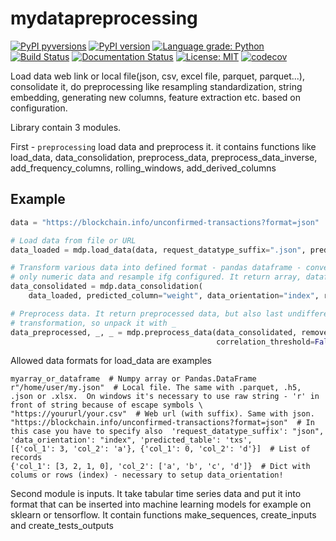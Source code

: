 # mydatapreprocessing

[![PyPI pyversions](https://img.shields.io/pypi/pyversions/mydatapreprocessing.svg)](https://pypi.python.org/pypi/mydatapreprocessing/) [![PyPI version](https://badge.fury.io/py/mydatapreprocessing.svg)](https://badge.fury.io/py/mydatapreprocessing) [![Language grade: Python](https://img.shields.io/lgtm/grade/python/g/Malachov/mydatapreprocessing.svg?logo=lgtm&logoWidth=18)](https://lgtm.com/projects/g/Malachov/mydatapreprocessing/context:python) [![Build Status](https://travis-ci.com/Malachov/mydatapreprocessing.svg?branch=master)](https://travis-ci.com/Malachov/mydatapreprocessing) [![Documentation Status](https://readthedocs.org/projects/mydatapreprocessing/badge/?version=master)](https://mydatapreprocessing.readthedocs.io/en/master/?badge=master) [![License: MIT](https://img.shields.io/badge/License-MIT-yellow.svg)](https://opensource.org/licenses/MIT) [![codecov](https://codecov.io/gh/Malachov/mydatapreprocessing/branch/master/graph/badge.svg)](https://codecov.io/gh/Malachov/mydatapreprocessing)

Load data web link or local file(json, csv, excel file, parquet, parquet...), consolidate it, do preprocessing like resampling standardization, string embedding, generating new columns, feature extraction etc. based on configuration.

Library contain 3 modules.

First - `preprocessing` load data and preprocess it. it contains functions like load_data, data_consolidation, preprocess_data, preprocess_data_inverse, add_frequency_columns, rolling_windows, add_derived_columns

## Example

```python
data = "https://blockchain.info/unconfirmed-transactions?format=json"

# Load data from file or URL
data_loaded = mdp.load_data(data, request_datatype_suffix=".json", predicted_table='txs')

# Transform various data into defined format - pandas dataframe - convert to numeric if possible, keep
# only numeric data and resample ifg configured. It return array, dataframe
data_consolidated = mdp.data_consolidation(
    data_loaded, predicted_column="weight", data_orientation="index", remove_nans_threshold=0.9, remove_nans_or_replace='interpolate')

# Preprocess data. It return preprocessed data, but also last undifferenced value and scaler for inverse
# transformation, so unpack it with _
data_preprocessed, _, _ = mdp.preprocess_data(data_consolidated, remove_outliers=True, smoothit=False,
                                              correlation_threshold=False, data_transform=False, standardizeit='standardize')

```

Allowed data formats for load_data are examples

    myarray_or_dataframe  # Numpy array or Pandas.DataFrame
    r"/home/user/my.json"  # Local file. The same with .parquet, .h5, .json or .xlsx.  On windows it's necessary to use raw string - 'r' in front of string because of escape symbols \
    "https://yoururl/your.csv"  # Web url (with suffix). Same with json.
    "https://blockchain.info/unconfirmed-transactions?format=json"  # In this case you have to specify also  'request_datatype_suffix': "json", 'data_orientation': "index", 'predicted_table': 'txs',
    [{'col_1': 3, 'col_2': 'a'}, {'col_1': 0, 'col_2': 'd'}]  # List of records
    {'col_1': [3, 2, 1, 0], 'col_2': ['a', 'b', 'c', 'd']}  # Dict with colums or rows (index) - necessary to setup data_orientation!

Second module is inputs. It take tabular time series data and put it into format that can be inserted into machine learning models for example on sklearn or tensorflow. It contain functions make_sequences, create_inputs and create_tests_outputs